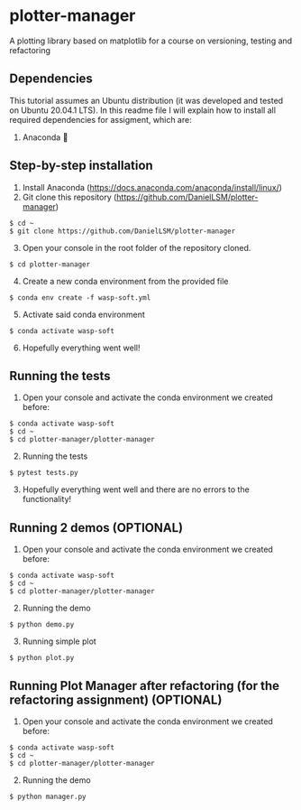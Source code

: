 # plotter-manager
A plotting library based on matplotlib for a course on versioning, testing and refactoring

## Dependencies

This tutorial assumes an Ubuntu distribution (it was developed and tested on Ubuntu 20.04.1 LTS). 
In this readme file I will explain how to install all required dependencies for assigment, which are:
1. Anaconda :snake:

## Step-by-step installation

1. Install Anaconda (https://docs.anaconda.com/anaconda/install/linux/)
2. Git clone this repository (https://github.com/DanielLSM/plotter-manager)
```
$ cd ~
$ git clone https://github.com/DanielLSM/plotter-manager
```
3. Open your console in the root folder of the repository cloned.
```
$ cd plotter-manager
```
4. Create a new conda environment from the provided file
```
$ conda env create -f wasp-soft.yml
```
5. Activate said conda environment
```
$ conda activate wasp-soft
```
6. Hopefully everything went well!

## Running the tests

1. Open your console and activate the conda environment we created before:
```
$ conda activate wasp-soft
$ cd ~
$ cd plotter-manager/plotter-manager
```
2. Running the tests
```
$ pytest tests.py
```
3. Hopefully everything went well and there are no errors to the functionality!

## Running 2 demos (OPTIONAL)

1. Open your console and activate the conda environment we created before:
```
$ conda activate wasp-soft
$ cd ~
$ cd plotter-manager/plotter-manager
```
2. Running the demo
```
$ python demo.py
```
3. Running simple plot
```
$ python plot.py
```

## Running Plot Manager after refactoring (for the refactoring assignment) (OPTIONAL)

1. Open your console and activate the conda environment we created before:
```
$ conda activate wasp-soft
$ cd ~
$ cd plotter-manager/plotter-manager
```
2. Running the demo
```
$ python manager.py
```
